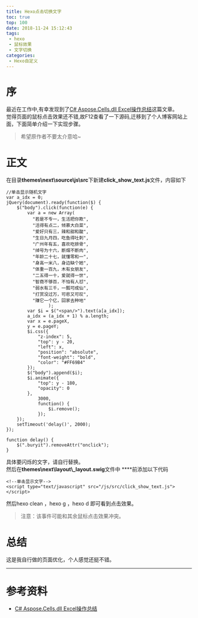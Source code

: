 ```yaml
---
title: Hexo点击切换文字
toc: true
top: 100
date: 2018-11-24 15:12:43
tags:
 - hexo 
 - 鼠标效果
 - 文字切换
categories:
 - Hexo自定义
---
```

# 序
最近在工作中,有幸发现到了[C# Aspose.Cells.dll Excel操作总结](https://www.cnblogs.com/cang12138/p/8992506.html)这篇文章。  
觉得页面的鼠标点击效果还不错,故F12查看了一下源码,迁移到了个人博客网站上面，下面简单介绍一下实现步骤。
>希望原作者不要太介意哈~  

# 正文

在目录**themes\next\source\js\src**下新建**click_show_text.js**文件，内容如下

```
//单击显示随机文字
var a_idx = 0;
jQuery(document).ready(function($) {
    $("body").click(function(e) {
        var a = new Array(
          "若是不专一，生活把你欺",
          "活得有点二，倾慕大白菜",
          "爱好只有三，辣和甜和酸",
          "生日九月四，吃鱼得吐刺",
          "广州年有五，喜欢吃排骨", 
          "绰号为十六，断烟不断肉", 
          "年龄二十七，就懂零和一", 
          "身高一米八，身边缺个她",
          "体重一百九，木有女朋友",
          "二五得一十，爱就得一世", 
          "智商不够百，不怕有人怼", 
          "弱水有三千，一瓢可成仙", 
          "打赏没过万，可悲又可叹",
          "赚它一个亿，回家去种地"
                );
        var $i = $("<span/>").text(a[a_idx]);
        a_idx = (a_idx + 1) % a.length;
        var x = e.pageX,
        y = e.pageY;
        $i.css({
            "z-index": 5,
            "top": y - 20,
            "left": x,
            "position": "absolute",
            "font-weight": "bold",
            "color": "#FF69B4"
        });
        $("body").append($i);
        $i.animate({
            "top": y - 180,
            "opacity": 0
        },
			3000,
			function() {
			    $i.remove();
			});
    });
    setTimeout('delay()', 2000);
});

function delay() {
    $(".buryit").removeAttr("onclick");
}
```

具体要闪烁的文字，请自行替换。  
然后在**themes\next\layout\\_layout.swig**文件中 **</body>**前添加以下代码

```
<!--单击显示文字-->
<script type="text/javascript" src="/js/src/click_show_text.js"></script>
```

然后hexo clean ，hexo g ，hexo d 即可看到点击效果。
>注意：该事件可能和其余鼠标点击效果冲突。

# 总结

这是我自行做的页面优化，个人感觉还挺不错。

---
# 参考资料

* [C# Aspose.Cells.dll Excel操作总结](https://www.cnblogs.com/cang12138/p/8992506.html)
